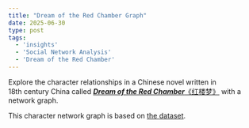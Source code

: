 ```yaml
---
title: "Dream of the Red Chamber Graph"
date: 2025-06-30
type: post
tags:
  - 'insights'
  - 'Social Network Analysis'
  - 'Dream of the Red Chamber'
---
```


Explore the character relationships in a Chinese novel written in 18th century China called [_**Dream of the Red Chamber**_《红楼梦》](https://en.wikipedia.org/wiki/Dream_of_the_Red_Chamberusing) with a network graph.

<!-- more -->

This character network graph is based on [the dataset](https://github.com/XianWoo/SNA_Dream_of_the_Red_Chamber/blob/main/relationship.csv).



<!-- Load ECharts from CDN -->
<div id="echart-network" style="width: 600px; height: 400px;"></div>
<script src="https://cdn.jsdelivr.net/npm/echarts@5/dist/echarts.min.js"></script>
<script>
  var chartDom = document.getElementById('echart-network');
  var myChart = echarts.init(chartDom);
  var option = {
    title: { text: 'Simple Network Graph' },
    tooltip: {},
    animationDurationUpdate: 1500,
    animationEasingUpdate: 'quinticInOut',
    series: [{
      type: 'graph',
      layout: 'force',
      symbolSize: 50,
      roam: true,
      label: { show: true },
      edgeSymbol: ['circle', 'arrow'],
      edgeSymbolSize: [4, 10],
      edgeLabel: { fontSize: 12 },
      data: [
        { name: 'Node 1', draggable: true },
        { name: 'Node 2', draggable: true },
        { name: 'Node 3', draggable: true }
      ],
      links: [
        { source: 'Node 1', target: 'Node 2' },
        { source: 'Node 2', target: 'Node 3' }
      ],
      lineStyle: { opacity: 0.9, width: 2, curveness: 0 }
    }]
  };
  myChart.setOption(option);
</script>
